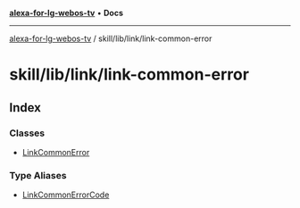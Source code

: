 [**alexa-for-lg-webos-tv**](../../../../README.md) • **Docs**

***

[alexa-for-lg-webos-tv](../../../../modules.md) / skill/lib/link/link-common-error

# skill/lib/link/link-common-error

## Index

### Classes

- [LinkCommonError](classes/LinkCommonError.md)

### Type Aliases

- [LinkCommonErrorCode](type-aliases/LinkCommonErrorCode.md)
